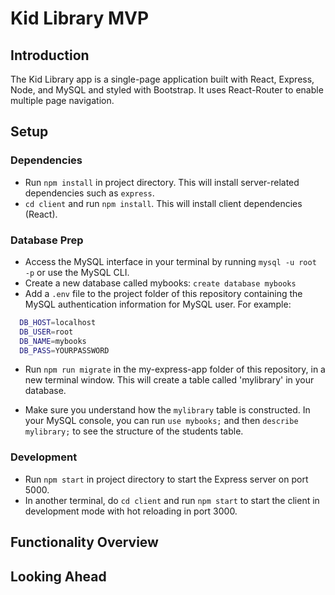 # Kid Library MVP

## Introduction

The Kid Library app is a single-page application built with React, Express, Node, and MySQL and styled with Bootstrap. It uses React-Router to enable multiple page navigation.

## Setup

### Dependencies

- Run `npm install` in project directory. This will install server-related dependencies such as `express`.
- `cd client` and run `npm install`. This will install client dependencies (React).

### Database Prep

- Access the MySQL interface in your terminal by running `mysql -u root -p` or use the MySQL CLI.
- Create a new database called mybooks: `create database mybooks`
- Add a `.env` file to the project folder of this repository containing the MySQL authentication information for MySQL user. For example:

```bash
  DB_HOST=localhost
  DB_USER=root
  DB_NAME=mybooks
  DB_PASS=YOURPASSWORD
```

- Run `npm run migrate` in the my-express-app folder of this repository, in a new terminal window. This will create a table called 'mylibrary' in your database.

- Make sure you understand how the `mylibrary` table is constructed. In your MySQL console, you can run `use mybooks;` and then `describe mylibrary;` to see the structure of the students table.

### Development

- Run `npm start` in project directory to start the Express server on port 5000.
- In another terminal, do `cd client` and run `npm start` to start the client in development mode with hot reloading in port 3000.

## Functionality Overview

## Looking Ahead
